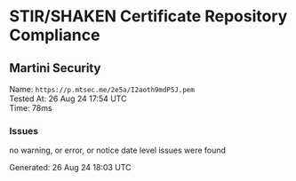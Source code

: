 # STIR/SHAKEN Certificate Repository Compliance

## Martini Security

Name: `https://p.mtsec.me/2e5a/I2aoth9mdP5J.pem`\
Tested At: 26 Aug 24 17:54 UTC\
Time: 78ms

### Issues

no warning, or error, or notice date level issues were found

Generated: 26 Aug 24 18:03 UTC
